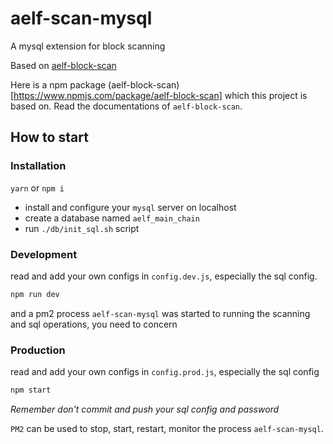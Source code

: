 # aelf-scan-mysql
A mysql extension for block scanning

Based on [aelf-block-scan](https://github.com/AElfProject/aelf-block-scan)

Here is a npm package (aelf-block-scan)[https://www.npmjs.com/package/aelf-block-scan] which this project is based on. Read the documentations of `aelf-block-scan`.

## How to start

### Installation

`yarn` or `npm i `

* install and configure your `mysql` server on localhost
* create a database named `aelf_main_chain`
* run `./db/init_sql.sh` script

### Development

read and add your own configs in `config.dev.js`, especially the sql config.

```bash
npm run dev
```

and a pm2 process `aelf-scan-mysql` was started to running the scanning and sql operations, you need to concern

### Production

read and add your own configs in `config.prod.js`, especially the sql config

```bash
npm start
```

*Remember don't commit and push your sql config and password*

`PM2` can be used to stop, start, restart, monitor the process `aelf-scan-mysql`.
